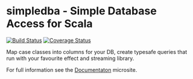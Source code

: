 # simpledba - Simple Database Access for Scala

[![Build Status](https://api.travis-ci.org/doolse/simpledba.svg)](https://travis-ci.org/doolse/simpledba)
[![Coverage Status](https://coveralls.io/repos/github/doolse/simpledba/badge.svg?branch=master)](https://coveralls.io/github/doolse/simpledba?branch=master)

Map case classes into columns for your DB, create typesafe queries that run with your favourite effect and streaming library.

For full information see the [Documentaton](https://doolse.github.io/simpledba/) microsite.

